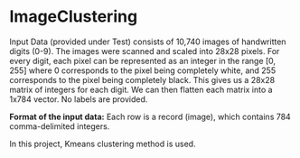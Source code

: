 # ImageClustering

Input Data (provided under Test) consists of 10,740 images of handwritten digits (0-9). The images were scanned and scaled into 28x28 pixels. For every digit, each pixel can be represented as an integer in the range [0, 255] where 0 corresponds to the pixel being completely white, and 255 corresponds to the pixel being completely black. This gives us a 28x28 matrix of integers for each digit. We can then flatten each matrix into a 1x784 vector. No labels are provided.

**Format of the input data:**
Each row is a record (image), which contains 784 comma-delimited integers.

In this project, Kmeans clustering method is used.
